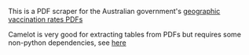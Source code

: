 This is a PDF scraper for the Australian government's [geographic vaccination rates PDFs](https://www.health.gov.au/resources/publications/covid-19-vaccination-geographic-vaccination-rates-2-august-2021)

Camelot is very good for extracting tables from PDFs but requires some non-python dependencies, see [here](https://camelot-py.readthedocs.io/en/master/user/install.html)
